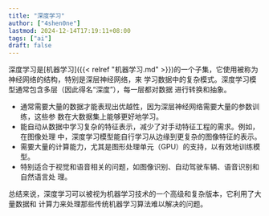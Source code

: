 ```yaml
---
title: "深度学习"
author: ["4shen0ne"]
lastmod: 2024-12-14T17:19:11+08:00
tags: ["ai"]
draft: false
---
```


深度学习是[机器学习]({{< relref "机器学习.md" >}})的一个子集，它使用被称为神经网络的结构，特别是深层神经网络，来
学习数据中的复杂模式。深度学习模型通常包含多层（因此得名“深度”），每一层都对数据
进行转换和抽象。

-   通常需要大量的数据才能表现出优越性，因为深层神经网络需要大量的参数训练，这些参
    数在大数据集上能够更好地学习。
-   能自动从数据中学习复杂的特征表示，减少了对手动特征工程的需求。例如，在图像处理
    中，深度学习模型能自行学习从边缘到更复杂的图像特征的表示。
-   需要大量的计算能力，尤其是图形处理单元（GPU）的支持，以有效地训练模型。
-   特别适合于视觉和语音相关的问题，如图像识别、自动驾驶车辆、语音识别和自然语言处
    理。

总结来说，深度学习可以被视为机器学习技术的一个高级和复杂版本，它利用了大量数据和
计算力来处理那些传统机器学习算法难以解决的问题。
